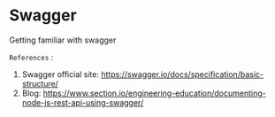 # Swagger
Getting familiar with swagger

`References` :

1. Swagger official site: https://swagger.io/docs/specification/basic-structure/
2. Blog: https://www.section.io/engineering-education/documenting-node-js-rest-api-using-swagger/
